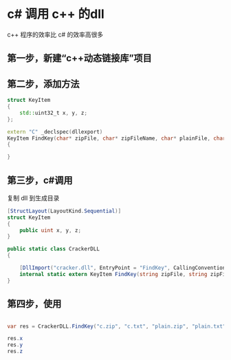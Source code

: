 # c# 调用 c++ 的dll

c++ 程序的效率比 c# 的效率高很多

## 第一步，新建“c++动态链接库”项目

## 第二步，添加方法

```c++
struct KeyItem
{
	std::uint32_t x, y, z;
};

extern "C" _declspec(dllexport) 
KeyItem FindKey(char* zipFile, char* zipFileName, char* plainFile, char* plainFileName)
{

}
```

## 第三步，c#调用

复制 dll 到生成目录

```c#
[StructLayout(LayoutKind.Sequential)]
struct KeyItem
{
    public uint x, y, z;
}

public static class CrackerDLL 
{

    [DllImport("cracker.dll", EntryPoint = "FindKey", CallingConvention = CallingConvention.Cdecl)]
    internal static extern KeyItem FindKey(string zipFile, string zipFileName, string plainFile, string plainFileName);
}
```

## 第四步，使用

```c#

var res = CrackerDLL.FindKey("c.zip", "c.txt", "plain.zip", "plain.txt");

res.x
res.y
res.z

```